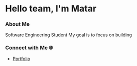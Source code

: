 # Hello team, I'm Matar

### About Me
Software Engineering Student
My goal is to focus on building


### Connect with Me 🌐
- [Portfolio](https://matars.netlify.app/)

